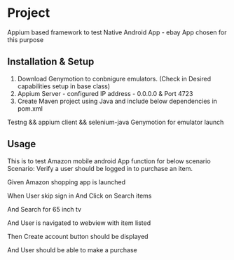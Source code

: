 # Project
Appium based framework to test Native Android App - ebay App chosen for this purpose

## Installation & Setup

1. Download Genymotion to conbnigure emulators. (Check in Desired capabilities setup in base class)
2. Appium Server  - configured IP address - 0.0.0.0 & Port 4723
3. Create Maven project using Java and include below dependencies in pom.xml

Testng &&
appium client &&
selenium-java
Genymotion for emulator launch


## Usage
This is to test Amazon mobile android App function for below scenario
Scenario: Verify a user should be logged in to purchase an item.

Given Amazon shopping app is launched

When User skip sign in
And Click on Search items

And Search for 65 inch tv

And User is navigated to webview with item listed

Then Create account button should be displayed

And User should be able to make a purchase



